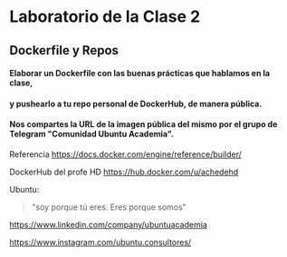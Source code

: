 # Laboratorio de la Clase 2
## Dockerfile y Repos


#### Elaborar un Dockerfile con las buenas prácticas que hablamos en la clase, 
#### y pushearlo a tu repo personal de DockerHub, de manera pública.
#### Nos compartes la URL de la imagen pública del mismo por el grupo de Telegram "Comunidad Ubuntu Academia".


Referencia
https://docs.docker.com/engine/reference/builder/


DockerHub del profe HD
https://hub.docker.com/u/achedehd

Ubuntu:
> "soy porque tú eres. Eres porque somos"


https://www.linkedin.com/company/ubuntuacademia

https://www.instagram.com/ubuntu.consultores/ 
